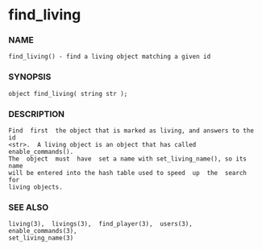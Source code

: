 # find_living

### NAME

    find_living() - find a living object matching a given id

### SYNOPSIS

    object find_living( string str );

### DESCRIPTION

    Find  first  the object that is marked as living, and answers to the id
    <str>.  A living object is an object that has called enable_commands().
    The  object  must  have  set a name with set_living_name(), so its name
    will be entered into the hash table used to speed  up  the  search  for
    living objects.

### SEE ALSO

    living(3),  livings(3),  find_player(3),  users(3), enable_commands(3),
    set_living_name(3)

